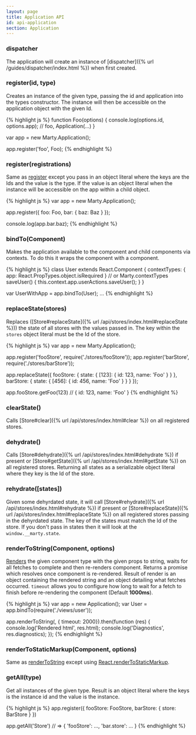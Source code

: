 ```yaml
---
layout: page
title: Application API
id: api-application
section: Application
---
```


<h3 id="dispatcher">dispatcher</h3>

The application will create an instance of [dispatcher]({% url /guides/dispatcher/index.html %}) when first created.

<h3 id="register">register(id, type)</h3>

Creates an instance of the given type, passing the id and application into the types constructor. The instance will then be accessible on the application object with the given Id.

{% highlight js %}
function Foo(options) {
  console.log(options.id, options.app); // foo, Application(...)
}

var app = new Marty.Application();

app.register('foo', Foo);
{% endhighlight %}

<h3 id="registerObject">register(registrations)</h3>

Same as [register](#register) except you pass in an object literal where the keys are the Ids and the value is the type. If the value is an object literal when the instance will be accessible on the app within a child object.

{% highlight js %}
var app = new Marty.Application();

app.register({
  foo: Foo,
  bar: {
    baz: Baz
  }
});

console.log(app.bar.baz);
{% endhighlight %}

<h3 id="bindTo">bindTo(Component)</h3>

Makes the application available to the component and child components via contexts. To do this it wraps the component with a component.

{% highlight js %}
class User extends React.Component {
  contextTypes: { app: React.PropTypes.object.isRequired } // or Marty.contextTypes
  saveUser() {
    this.context.app.userActions.saveUser();
  }
}

var UserWithApp = app.bindTo(User);
...
{% endhighlight %}

<h3 id="replaceState">replaceState(stores)</h3>

Replaces ([Store#replaceState]({% url /api/stores/index.html#replaceState %})) the state of all stores with the values passed in. The key within the ``stores`` object literal must be the Id of the store.

{% highlight js %}
var app = new Marty.Application();

app.register('fooStore', require('./stores/fooStore'));
app.register('barStore', require('./stores/barStore'));

app.replaceState({
  fooStore: {
    state: {
      [123]: { id: 123, name: 'Foo' }
    }
  },
  barStore: {
    state: {
      [456]: { id: 456, name: 'Foo' }
    }
  }
});

app.fooStore.getFoo(123) // { id: 123, name: 'Foo' }
{% endhighlight %}

<h3 id="clearState">clearState()</h3>

Calls [Store#clear]({% url /api/stores/index.html#clear %}) on all registered stores.

<h3 id="dehydrate">dehydrate()</h3>

Calls [Store#dehydrate]({% url /api/stores/index.html#dehydrate %}) if present or [Store#getState]({% url /api/stores/index.html#getState %}) on all registered stores. Returning all states as a serializable object literal where they key is the Id of the store.

<h3 id="rehydrate">rehydrate([states])</h3>

Given some dehyrdated state, it will call [Store#rehydrate]({% url /api/stores/index.html#rehydrate %}) if present or [Store#replaceState]({% url /api/stores/index.html#replaceState %}) on all registered stores passing in the dehyrdated state. The key of the states must match the Id of the store. If you don't pass in states then it will look at the ``window.__marty.state``.

<h3 id="renderToString">renderToString(Component, options)</h3>

[Renders](http://facebook.github.io/react/docs/top-level-api.html#react.rendertostring) the given component type with the given props to string, waits for all fetches to complete and then re-renders component. Returns a promise which resolves once component is re-rendered. Result of render is an object containing the rendered string and an object detailing what fetches occurred. ``timeout`` allows you to configure how long to wait for a fetch to finish before re-rendering the component (Default **1000ms**).

{% highlight js %}
var app = new Application();
var User = app.bindTo(require('./views/user'));

app.renderToString(<User id={123} />, { timeout: 2000}).then(function (res) {
  console.log('Rendered html', res.html);
  console.log('Diagnostics', res.diagnostics);
});
{% endhighlight %}

<h3 id="renderToStaticMarkup">renderToStaticMarkup(Component, options)</h3>

Same as [renderToString](#renderToString) except using [React.renderToStaticMarkup](https://facebook.github.io/react/docs/top-level-api.html#react.rendertostaticmarkup).

<h3 id="getAll">getAll(type)</h3>

Get all instances of the given type. Result is an object literal where the keys is the instance id and the value is the instance.

{% highlight js %}
app.register({
  fooStore: FooStore,
  barStore: { store: BarStore }
})

app.getAll('Store') // => { 'fooStore': ..., 'bar.store': ...  }
{% endhighlight %}
